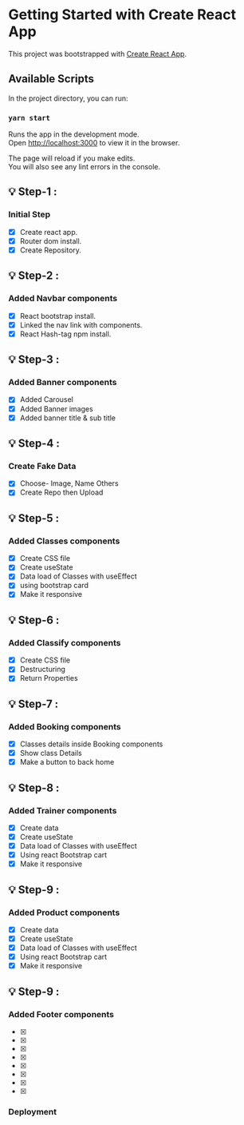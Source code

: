 # Getting Started with Create React App

This project was bootstrapped with [Create React App](https://github.com/facebook/create-react-app).

## Available Scripts

In the project directory, you can run:

### `yarn start`

Runs the app in the development mode.\
Open [http://localhost:3000](http://localhost:3000) to view it in the browser.

The page will reload if you make edits.\
You will also see any lint errors in the console.

## :bulb: Step-1 :
### Initial Step
- [x] Create react app.
- [x] Router dom install.
- [x] Create Repository.

## :bulb: Step-2 :
### Added Navbar components
- [x] React bootstrap install.
- [x] Linked the nav link with components.
- [x] React Hash-tag npm install.

## :bulb: Step-3 :
### Added Banner components
- [x] Added Carousel
- [x] Added Banner images
- [x] Added banner title & sub title

## :bulb: Step-4 :
### Create Fake Data
- [x] Choose- Image, Name Others 
- [x] Create Repo then Upload

## :bulb: Step-5 :
### Added Classes components
- [x] Create CSS file
- [x] Create useState 
- [x] Data load of Classes with useEffect
- [x] using bootstrap card
- [x] Make it responsive

## :bulb: Step-6 :
### Added Classify components
- [X] Create CSS file
- [x] Destructuring
- [x] Return Properties

## :bulb: Step-7 :
### Added Booking components
- [x] Classes details inside Booking components
- [x] Show class Details
- [x] Make a button to back home

## :bulb: Step-8 :
### Added Trainer components
- [x] Create data
- [x] Create useState 
- [x] Data load of Classes with useEffect
- [x] Using react Bootstrap cart
- [x] Make it responsive

## :bulb: Step-9 :
### Added Product components
- [x] Create data
- [x] Create useState 
- [x] Data load of Classes with useEffect
- [x] Using react Bootstrap cart
- [x] Make it responsive

## :bulb: Step-9 :
### Added Footer components
- [x]
- [x]
- [x]
- [x]
- [x]
- [x]
- [x]
- [x]


### Deployment